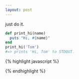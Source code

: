 ```yaml
---
layout: post
---
```


just do it.

```ruby
def print_hi(name)
  puts "Hi, #{name}"
end
print_hi('Tom')
#=> prints 'Hi, Tom' to STDOUT.
```

{% highlight javascript %}
<script>
 JavaScript code goes here
</script>
{% endhighlight %}
